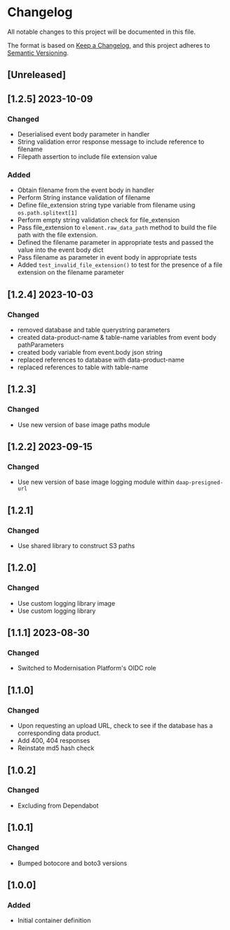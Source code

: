 <!-- markdownlint-disable MD003 -->

# Changelog

All notable changes to this project will be documented in this file.

The format is based on [Keep a Changelog](https://keepachangelog.com/en/1.0.0/),
and this project adheres to [Semantic Versioning](https://semver.org/spec/v2.0.0.html).

## [Unreleased]

## [1.2.5] 2023-10-09

### Changed
- Deserialised event body parameter in handler
- String validation error response message to include reference to filename
- Filepath assertion to include file extension value

### Added
- Obtain filename from the event body in handler
- Perform String instance validation of filename
- Define file_extension string type variable from filename using `os.path.splitext[1]`
- Perform empty string validation check for file_extension
- Pass file_extension to `element.raw_data_path` method to build the file path with the file extension.
- Defined the filename parameter in appropriate tests and passed the value into the event body dict
- Pass filename as parameter in event body in appropriate tests
- Added `test_invalid_file_extension()` to test for the presence of a file extension on the filename parameter


## [1.2.4] 2023-10-03

### Changed

- removed database and table querystring parameters
- created data-product-name & table-name variables from event body pathParameters
- created body variable from event.body json string
- replaced references to database with data-product-name
- replaced references to table with table-name

## [1.2.3]

### Changed

- Use new version of base image paths module

## [1.2.2] 2023-09-15

### Changed

- Use new version of base image logging module within `daap-presigned-url`

## [1.2.1]

### Changed

- Use shared library to construct S3 paths

## [1.2.0]

### Changed

- Use custom logging library image
- Use custom logging library

## [1.1.1] 2023-08-30

### Changed

- Switched to Modernisation Platform's OIDC role

## [1.1.0]

### Changed

- Upon requesting an upload URL, check to see if the database has a
  corresponding data product.
- Add 400, 404 responses
- Reinstate md5 hash check

## [1.0.2]

### Changed

- Excluding from Dependabot

## [1.0.1]

### Changed

- Bumped botocore and boto3 versions

## [1.0.0]

### Added

- Initial container definition
